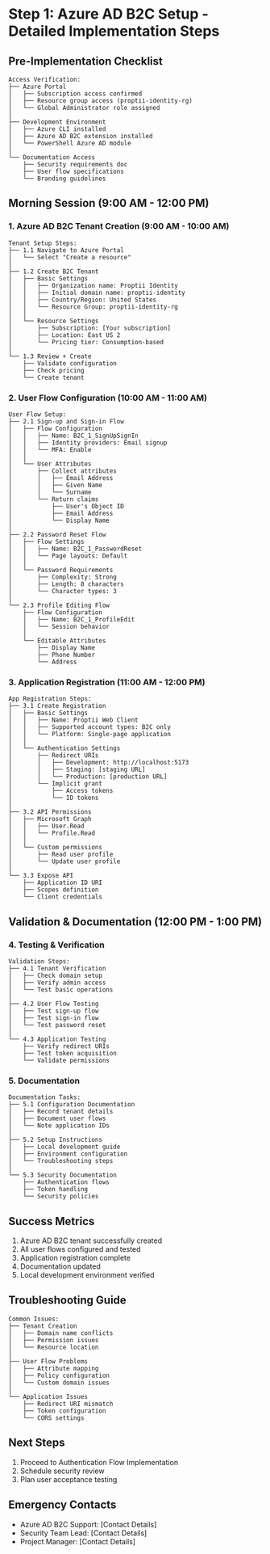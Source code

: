 # Step 1: Azure AD B2C Setup - Detailed Implementation Steps

## Pre-Implementation Checklist
```
Access Verification:
├── Azure Portal
│   ├── Subscription access confirmed
│   ├── Resource group access (proptii-identity-rg)
│   └── Global Administrator role assigned
│
├── Development Environment
│   ├── Azure CLI installed
│   ├── Azure AD B2C extension installed
│   └── PowerShell Azure AD module
│
└── Documentation Access
    ├── Security requirements doc
    ├── User flow specifications
    └── Branding guidelines
```

## Morning Session (9:00 AM - 12:00 PM)

### 1. Azure AD B2C Tenant Creation (9:00 AM - 10:00 AM)
```
Tenant Setup Steps:
├── 1.1 Navigate to Azure Portal
│   └── Select "Create a resource"
│
├── 1.2 Create B2C Tenant
│   ├── Basic Settings
│   │   ├── Organization name: Proptii Identity
│   │   ├── Initial domain name: proptii-identity
│   │   ├── Country/Region: United States
│   │   └── Resource Group: proptii-identity-rg
│   │
│   └── Resource Settings
│       ├── Subscription: [Your subscription]
│       ├── Location: East US 2
│       └── Pricing tier: Consumption-based
│
└── 1.3 Review + Create
    ├── Validate configuration
    ├── Check pricing
    └── Create tenant
```

### 2. User Flow Configuration (10:00 AM - 11:00 AM)
```
User Flow Setup:
├── 2.1 Sign-up and Sign-in Flow
│   ├── Flow Configuration
│   │   ├── Name: B2C_1_SignUpSignIn
│   │   ├── Identity providers: Email signup
│   │   └── MFA: Enable
│   │
│   └── User Attributes
│       ├── Collect attributes
│       │   ├── Email Address
│       │   ├── Given Name
│       │   └── Surname
│       └── Return claims
│           ├── User's Object ID
│           ├── Email Address
│           └── Display Name
│
├── 2.2 Password Reset Flow
│   ├── Flow Settings
│   │   ├── Name: B2C_1_PasswordReset
│   │   └── Page layouts: Default
│   │
│   └── Password Requirements
│       ├── Complexity: Strong
│       ├── Length: 8 characters
│       └── Character types: 3
│
└── 2.3 Profile Editing Flow
    ├── Flow Configuration
    │   ├── Name: B2C_1_ProfileEdit
    │   └── Session behavior
    │
    └── Editable Attributes
        ├── Display Name
        ├── Phone Number
        └── Address
```

### 3. Application Registration (11:00 AM - 12:00 PM)
```
App Registration Steps:
├── 3.1 Create Registration
│   ├── Basic Settings
│   │   ├── Name: Proptii Web Client
│   │   ├── Supported account types: B2C only
│   │   └── Platform: Single-page application
│   │
│   └── Authentication Settings
│       ├── Redirect URIs
│       │   ├── Development: http://localhost:5173
│       │   ├── Staging: [staging URL]
│       │   └── Production: [production URL]
│       └── Implicit grant
│           ├── Access tokens
│           └── ID tokens
│
├── 3.2 API Permissions
│   ├── Microsoft Graph
│   │   ├── User.Read
│   │   └── Profile.Read
│   │
│   └── Custom permissions
│       ├── Read user profile
│       └── Update user profile
│
└── 3.3 Expose API
    ├── Application ID URI
    ├── Scopes definition
    └── Client credentials
```

## Validation & Documentation (12:00 PM - 1:00 PM)

### 4. Testing & Verification
```
Validation Steps:
├── 4.1 Tenant Verification
│   ├── Check domain setup
│   ├── Verify admin access
│   └── Test basic operations
│
├── 4.2 User Flow Testing
│   ├── Test sign-up flow
│   ├── Test sign-in flow
│   └── Test password reset
│
└── 4.3 Application Testing
    ├── Verify redirect URIs
    ├── Test token acquisition
    └── Validate permissions
```

### 5. Documentation
```
Documentation Tasks:
├── 5.1 Configuration Documentation
│   ├── Record tenant details
│   ├── Document user flows
│   └── Note application IDs
│
├── 5.2 Setup Instructions
│   ├── Local development guide
│   ├── Environment configuration
│   └── Troubleshooting steps
│
└── 5.3 Security Documentation
    ├── Authentication flows
    ├── Token handling
    └── Security policies
```

## Success Metrics
1. Azure AD B2C tenant successfully created
2. All user flows configured and tested
3. Application registration complete
4. Documentation updated
5. Local development environment verified

## Troubleshooting Guide
```
Common Issues:
├── Tenant Creation
│   ├── Domain name conflicts
│   ├── Permission issues
│   └── Resource location
│
├── User Flow Problems
│   ├── Attribute mapping
│   ├── Policy configuration
│   └── Custom domain issues
│
└── Application Issues
    ├── Redirect URI mismatch
    ├── Token configuration
    └── CORS settings
```

## Next Steps
1. Proceed to Authentication Flow Implementation
2. Schedule security review
3. Plan user acceptance testing

## Emergency Contacts
- Azure AD B2C Support: [Contact Details]
- Security Team Lead: [Contact Details]
- Project Manager: [Contact Details] 